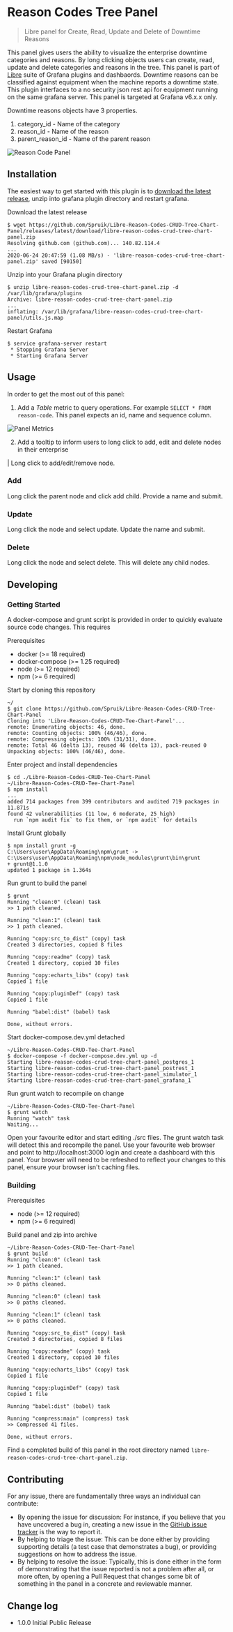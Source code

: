 # Reason Codes Tree Panel

> Libre panel for Create, Read, Update and Delete of Downtime Reasons

This panel gives users the ability to visualize the enterprise downtime categories and reasons. By long clicking objects users can create, read, update and delete categories and reasons in the tree. This panel is part of [Libre](https://github.com/Spruik/Libre) suite of Grafana plugins and dashbaords. Downtime reasons can be classified against equipment when the machine reports a downtime state. This plugin interfaces to a no security json rest api for equipment running on the same grafana server. This panel is targeted at Grafana v6.x.x only.

Downtime reasons objects have 3 properties.

1. category_id - Name of the category
2. reason_id - Name of the reason
3. parent_reason_id - Name of the parent reason

![Reason Code Panel](./docs/libre-reason-codes-crud-tree-chart-panel.gif)

## Installation

The easiest way to get started with this plugin is to [download the latest release](https://github.com/Spruik/Libre-Reason-Codes-CRUD-Tree-Chart-Panel/releases/latest/download/libre-reason-codes-crud-tree-chart-panel.zip), unzip into grafana plugin directory and restart grafana.

Download the latest release

```shell
$ wget https://github.com/Spruik/Libre-Reason-Codes-CRUD-Tree-Chart-Panel/releases/latest/download/libre-reason-codes-crud-tree-chart-panel.zip
Resolving github.com (github.com)... 140.82.114.4
...
2020-06-24 20:47:59 (1.08 MB/s) - 'libre-reason-codes-crud-tree-chart-panel.zip' saved [90150]
```

Unzip into your Grafana plugin directory

```shell
$ unzip libre-reason-codes-crud-tree-chart-panel.zip -d /var/lib/grafana/plugins
Archive: libre-reason-codes-crud-tree-chart-panel.zip
...
inflating: /var/lib/grafana/libre-reason-codes-crud-tree-chart-panel/utils.js.map
```

Restart Grafana

```shell
$ service grafana-server restart
 * Stopping Grafana Server
 * Starting Grafana Server
```

## Usage

In order to get the most out of this panel:

1. Add a *Table* metric to query operations. For example `SELECT * FROM reason-code`. This panel expects an id, name and sequence column.

![Panel Metrics](./docs/libre-reason-codes-crud-tree-chart-panel-metrics.png)

2. Add a tooltip to inform users to long click to add, edit and delete nodes in their enterprise

| Long click to add/edit/remove node.

### Add

Long click the parent node and click add child. Provide a name and submit.

### Update

Long click the node and select update. Update the name and submit.

### Delete

Long click the node and select delete. This will delete any child nodes.

## Developing

### Getting Started

A docker-compose and grunt script is provided in order to quickly evaluate source code changes. This requires

Prerequisites

- docker (>= 18 required)
- docker-compose (>= 1.25 required)
- node (>= 12 required)
- npm (>= 6 required)

Start by cloning this repository

```shell
~/
$ git clone https://github.com/Spruik/Libre-Reason-Codes-CRUD-Tree-Chart-Panel
Cloning into 'Libre-Reason-Codes-CRUD-Tee-Chart-Panel'...
remote: Enumerating objects: 46, done.
remote: Counting objects: 100% (46/46), done.
remote: Compressing objects: 100% (31/31), done.
remote: Total 46 (delta 13), reused 46 (delta 13), pack-reused 0
Unpacking objects: 100% (46/46), done.
```

Enter project and install dependencies

```shell
$ cd ./Libre-Reason-Codes-CRUD-Tee-Chart-Panel
~/Libre-Reason-Codes-CRUD-Tee-Chart-Panel
$ npm install
...
added 714 packages from 399 contributors and audited 719 packages in 11.871s
found 42 vulnerabilities (11 low, 6 moderate, 25 high)
  run `npm audit fix` to fix them, or `npm audit` for details
```

Install Grunt globally

```shell
$ npm install grunt -g
C:\Users\user\AppData\Roaming\npm\grunt -> C:\Users\user\AppData\Roaming\npm\node_modules\grunt\bin\grunt
+ grunt@1.1.0
updated 1 package in 1.364s
```

Run grunt to build the panel

```shell
$ grunt
Running "clean:0" (clean) task
>> 1 path cleaned.

Running "clean:1" (clean) task
>> 1 path cleaned.

Running "copy:src_to_dist" (copy) task
Created 3 directories, copied 8 files

Running "copy:readme" (copy) task
Created 1 directory, copied 10 files

Running "copy:echarts_libs" (copy) task
Copied 1 file

Running "copy:pluginDef" (copy) task
Copied 1 file

Running "babel:dist" (babel) task

Done, without errors.

```

Start docker-compose.dev.yml detached

```shell
~/Libre-Reason-Codes-CRUD-Tee-Chart-Panel
$ docker-compose -f docker-compose.dev.yml up -d
Starting libre-reason-codes-crud-tree-chart-panel_postgres_1
Starting libre-reason-codes-crud-tree-chart-panel_postrest_1
Starting libre-reason-codes-crud-tree-chart-panel_simulator_1
Starting libre-reason-codes-crud-tree-chart-panel_grafana_1
```

Run grunt watch to recompile on change

```shell
~/Libre-Reason-Codes-CRUD-Tee-Chart-Panel
$ grunt watch
Running "watch" task
Waiting...
```

Open your favourite editor and start editing ./src files. The grunt watch task will detect this and recompile the panel. Use your favourite web browser and point to http://localhost:3000 login and create a dashboard with this panel. Your browser will need to be refreshed to reflect your changes to this panel, ensure your browser isn't caching files.

### Building

Prerequisites

- node (>= 12 required)
- npm (>= 6 required)

Build panel and zip into archive

```shell
~/Libre-Reason-Codes-CRUD-Tee-Chart-Panel
$ grunt build
Running "clean:0" (clean) task
>> 1 path cleaned.

Running "clean:1" (clean) task
>> 0 paths cleaned.

Running "clean:0" (clean) task
>> 0 paths cleaned.

Running "clean:1" (clean) task
>> 0 paths cleaned.

Running "copy:src_to_dist" (copy) task
Created 3 directories, copied 8 files

Running "copy:readme" (copy) task
Created 1 directory, copied 10 files

Running "copy:echarts_libs" (copy) task
Copied 1 file

Running "copy:pluginDef" (copy) task
Copied 1 file

Running "babel:dist" (babel) task

Running "compress:main" (compress) task
>> Compressed 41 files.

Done, without errors.

```

Find a completed build of this panel in the root directory named `libre-reason-codes-crud-tree-chart-panel.zip`.

## Contributing

For any issue, there are fundamentally three ways an individual can contribute:

- By opening the issue for discussion: For instance, if you believe that you have uncovered a bug in, creating a new issue in the [GitHub issue tracker](https://github.com/Spruik/Libre-Reason-Codes-CRUD-Tree-Chart-Panel/issues) is the way to report it.
- By helping to triage the issue: This can be done either by providing supporting details (a test case that demonstrates a bug), or providing suggestions on how to address the issue.
- By helping to resolve the issue: Typically, this is done either in the form of demonstrating that the issue reported is not a problem after all, or more often, by opening a Pull Request that changes some bit of something in the panel in a concrete and reviewable manner.

## Change log

- 1.0.0 Initial Public Release
